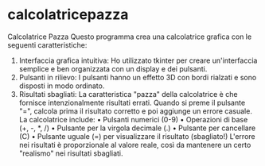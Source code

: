 # calcolatricepazza
Calcolatrice Pazza
Questo programma crea una calcolatrice grafica con le seguenti caratteristiche:
1.	Interfaccia grafica intuitiva: Ho utilizzato tkinter per creare un'interfaccia semplice e ben organizzata con un display e dei pulsanti.
2.	Pulsanti in rilievo: I pulsanti hanno un effetto 3D con bordi rialzati e sono disposti in modo ordinato.
3.	Risultati sbagliati: La caratteristica "pazza" della calcolatrice è che fornisce intenzionalmente risultati errati. Quando si preme il pulsante "=", calcola prima il risultato corretto e poi aggiunge un errore casuale.
La calcolatrice include:
•	Pulsanti numerici (0-9)
•	Operazioni di base (+, -, *, /)
•	Pulsante per la virgola decimale (.)
•	Pulsante per cancellare (C)
•	Pulsante uguale (=) per visualizzare il risultato (sbagliato!)
L'errore nei risultati è proporzionale al valore reale, così da mantenere un certo "realismo" nei risultati sbagliati.